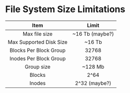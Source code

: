 # File System Size Limitations

| Item | Limit |
|:---:|:----:|
| Max file size |  ~16 Tb (maybe?) |
| Max Supported Disk Size | ~16 Tb |
| Blocks Per Block Group |  32768 |
| Inodes Per Block Group |  32768 |
| Group size |  ~128 Mb |
| Blocks |  2^64 |
| Inodes |  2^32 (maybe?) |
